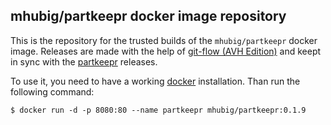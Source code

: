 ## mhubig/partkeepr docker image repository

This is the repository for the trusted builds of the `mhubig/partkeepr` docker
image. Releases are made with the help of [git-flow (AVH Edition)][1] and keept
in sync with the [partkeepr][2] releases.

To use it, you need to have a working [docker][3] installation. Than run the
following command:

    $ docker run -d -p 8080:80 --name partkeepr mhubig/partkeepr:0.1.9

[1]: https://github.com/petervanderdoes/gitflow
[2]: http://www.partkeepr.org
[3]: https://www.docker.io
